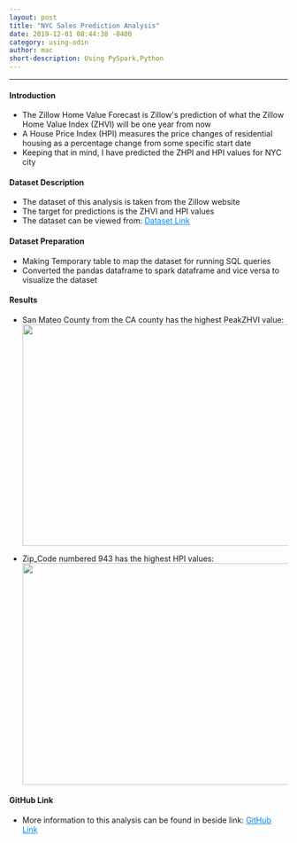 ```yaml
---
layout: post
title: "NYC Sales Prediction Analysis"
date: 2019-12-01 08:44:38 -0400
category: using-odin
author: mac
short-description: Using PySpark,Python
---
```


-----

<h4>Introduction</h4>
<ul>
<li>The Zillow Home Value Forecast is Zillow's prediction of what the Zillow Home Value Index (ZHVI) will be one year from now</li>
<li>A House Price Index (HPI) measures the price changes of residential housing as a percentage change from some specific start date</li>
<li>Keeping that in mind, I have predicted the ZHPI and HPI values for NYC city</li>
</ul>


<h4>Dataset Description</h4>
<ul>
<li>The dataset of this analysis is taken from the Zillow website</li>
<li>The target for predictions is the ZHVI and HPI values</li>
<li>The dataset can be viewed from: <a href="https://github.com/chigzz-github/PySpark_DataAnalysis" style="color:#0385F9"><u>Dataset Link</u></a></li>
</ul>


<h4>Dataset Preparation</h4>
<ul>
<li>Making Temporary table to map the dataset for running SQL queries</li>
<li>Converted the pandas dataframe to spark dataframe and vice versa to visualize the dataset</li>
</ul>

<h4>Results</h4>
<ul>
<li>San Mateo County  from the CA county has the highest PeakZHVI value:</li>
<img src="{{site.baseurl}}/assets/ca.png" style="width:750px;height:400px">
<p></p>
<p></p>
<li>Zip_Code numbered 943 has the highest HPI values:</li>
<img src="{{site.baseurl}}/assets/hpi_high.png" style="width:750px;height:400px">
</ul>


<h4>GitHub Link</h4>
<ul>
<li>More information to this analysis can be found in beside link: <a href="https://github.com/chigzz-github/PySpark_DataAnalysis" target="_blank" style="color:#0385F9"><u>GitHub Link</u></a></li>
</ul>